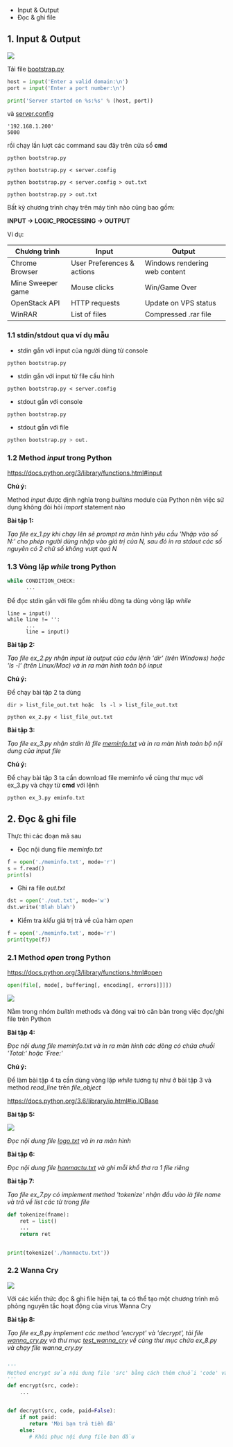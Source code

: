 * Input & Output
* Đọc & ghi file

## 1. Input & Output

![](https://raw.githubusercontent.com/mto/python-course/master/Session2/material/meat_grinder.jpg)

Tải file [bootstrap.py](https://raw.githubusercontent.com/mto/python-course/master/Session2/bootstrap.py)

```python
host = input('Enter a valid domain:\n')
port = input('Enter a port number:\n')

print('Server started on %s:%s' % (host, port))
```

và [server.config](https://rawgithubusercontent.com/mto/python-course/master/Session2/server.config)

```config
'192.168.1.200'
5000
```

rồi chạy lần lượt các command sau đây trên cửa sổ **cmd**


```shell
python bootstrap.py

python bootstrap.py < server.config

python bootstrap.py < server.config > out.txt

python bootstrap.py > out.txt
```

Bất kỳ chương trình chạy trên máy tính nào cũng bao gồm:

**INPUT -> LOGIC_PROCESSING -> OUTPUT**

Ví dụ:

| Chương trình | Input | Output |
|---|---|---|
|Chrome Browser |User Preferences & actions | Windows rendering web content|
|Mine Sweeper game| Mouse clicks | Win/Game Over|
|OpenStack API| HTTP requests| Update on VPS status|
|WinRAR| List of files| Compressed .rar file|

### 1.1 stdin/stdout qua ví dụ mẫu

* stdin gắn với input của người dùng từ console
```shell
python bootstrap.py
```

* stdin gắn với input từ file cấu hình
```
python bootstrap.py < server.config
```

* stdout gắn với console
```
python bootstrap.py
```

* stdout gắn với file
```python
python bootstrap.py > out.
```

### 1.2 Method *input* trong Python

https://docs.python.org/3/library/functions.html#input

__Chú ý:__

Method *input* được định nghĩa trong *builtins* module của Python nên việc sử dụng không đòi hỏi *import* statement nào

__**Bài tập 1:**__

*Tạo file ex_1.py khi chạy lên sẽ prompt ra màn hình yêu cầu 'Nhập vào số N:' cho phép người dùng nhập vào giá trị của N, sau đó in ra stdout các số nguyên có 2 chữ số không vượt quá N*

### 1.3 Vòng lặp *while* trong Python

```python
while CONDITION_CHECK:
      ...
```

Để đọc stdin gắn với file gồm nhiều dòng ta dùng vòng lặp *while*

```
line = input()
while line != '':
      ...
      line = input()
```


__**Bài tập 2:**__

*Tạo file ex_2.py nhận input là output của câu lệnh 'dir' (trên Windows) hoặc 'ls -l' (trên Linux/Mac) và in ra màn hình toàn bộ input*

__Chú ý:__

Để chạy bài tập 2 ta dùng

```shell
dir > list_file_out.txt hoặc  ls -l > list_file_out.txt

python ex_2.py < list_file_out.txt
```

__**Bài tập 3:**__

*Tạo file ex_3.py nhận stdin là file [meminfo.txt](https://raw.githubusercontent.com/mto/python-course/master/Session2/meminfo.txt) và in ra màn hình toàn bộ nội dung của input file*

__Chú ý:__

Để chạy bài tập 3 ta cần download file meminfo về cùng thư mục với ex_3.py và chạy từ **cmd** với lệnh

```shell
python ex_3.py eminfo.txt
```

## 2. Đọc & ghi file

Thực thi các đoạn mã sau

* Đọc nội dung file *meminfo.txt*
```python
f = open('./meminfo.txt', mode='r')
s = f.read()
print(s)
```

* Ghi ra file *out.txt*
```python
dst = open('./out.txt', mode='w')
dst.write('Blah blah')
```

* Kiểm tra *kiểu* giá trị trả về của hàm *open*

```python
f = open('./meminfo.txt', mode='r')
print(type(f))
```

### 2.1 Method *open* trong Python

https://docs.python.org/3/library/functions.html#open

```python
open(file[, mode[, buffering[, encoding[, errors]]]])
```

![](https://raw.githubusercontent.com/mto/python-course/master/Session2/material/builtin_methods.png)


Nằm trong nhóm *builtin* methods và đóng vai trò căn bản trong việc đọc/ghi file trên Python

__**Bài tập 4:**__

*Đọc nội dung file meminfo.txt và in ra màn hình các dòng có chứa chuỗi 'Total:' hoặc 'Free:'*

__Chú ý:__

Để làm bài tập 4 ta cần dùng vòng lặp *while* tương tự như ở bài tập 3 và method *read_line* trên *file_object*

https://docs.python.org/3.6/library/io.html#io.IOBase


__**Bài tập 5:**__

![](https://raw.githubusercontent.com/mto/python-course/master/Session2/material/sm_admin_logo.png)

*Đọc nội dung file [logo.txt](https://raw.githubusercontent.com/mto/python-course/master/Session2/logo.txt) và in ra màn hình*

__**Bài tập 6:**__

*Đọc nội dung file [hanmactu.txt](https://raw.githubusercontent.com/mto/python-course/master/Session2/hanmactu.txt) và ghi mỗi khổ thơ ra 1 file riêng*


__**Bài tập 7:**__

*Tạo file ex_7.py có implement method 'tokenize' nhận đầu vào là file name và trả về list các từ trong file*

```python
def tokenize(fname):
    ret = list()
    ...
    return ret


print(tokenize('./hanmactu.txt'))
```

### 2.2 Wanna Cry

![](https://raw.githubusercontent.com/mto/python-course/master/Session2/material/wanna_cry.png)

Với các kiến thức đọc & ghi file hiện tại, ta có thể tạo một chương trình mô phỏng nguyên tắc hoạt động của virus Wanna Cry

__**Bài tập 8:**__

*Tạo file ex_8.py implement các method 'encrypt' và 'decrypt', tải file [wanna_cry.py]() và thư mục [test_wanna_cry]() về cùng thư mục chứa ex_8.py và chạy file wanna_cry.py*


```python

'''
Method encrypt sửa nội dung file 'src' bằng cách thêm chuỗi 'code' vào đầu mỗi dòng
'''
def encrypt(src, code):
    ...


def decrypt(src, code, paid=False):
    if not paid:
       return 'Mời bạn trả tiền đã'
    else:
       # Khôi phục nội dung file ban đầu
```